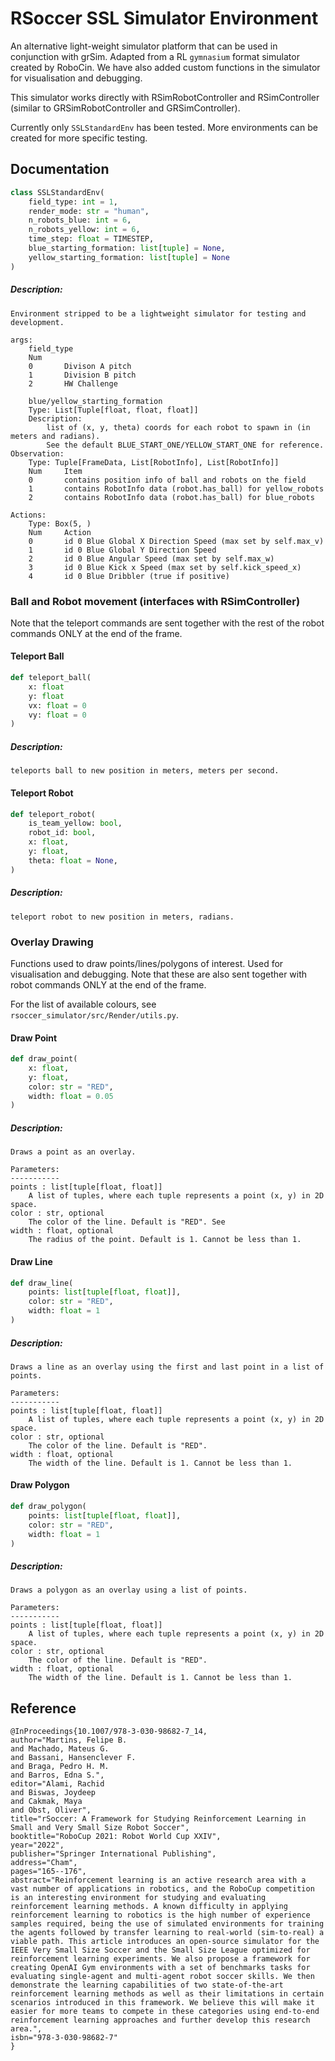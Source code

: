 # RSoccer SSL Simulator Environment

An alternative light-weight simulator platform that can be used in conjunction with grSim. Adapted from a RL `gymnasium` format simulator created by RoboCin. We have also added custom functions in the simulator for visualisation and debugging.

This simulator works directly with RSimRobotController and RSimController (similar to GRSimRobotController and GRSimController).

Currently only `SSLStandardEnv` has been tested. More environments can be created for more specific testing.

## Documentation

```python
class SSLStandardEnv(
    field_type: int = 1,
    render_mode: str = "human",
    n_robots_blue: int = 6,
    n_robots_yellow: int = 6,
    time_step: float = TIMESTEP,
    blue_starting_formation: list[tuple] = None,
    yellow_starting_formation: list[tuple] = None
)
```
##### Description:
    Environment stripped to be a lightweight simulator for testing and development.

    args:
        field_type
        Num
        0       Divison A pitch
        1       Division B pitch
        2       HW Challenge

        blue/yellow_starting_formation
        Type: List[Tuple[float, float, float]]
        Description:
            list of (x, y, theta) coords for each robot to spawn in (in meters and radians).
            See the default BLUE_START_ONE/YELLOW_START_ONE for reference.
    Observation:
        Type: Tuple[FrameData, List[RobotInfo], List[RobotInfo]]
        Num     Item
        0       contains position info of ball and robots on the field
        1       contains RobotInfo data (robot.has_ball) for yellow_robots
        2       contains RobotInfo data (robot.has_ball) for blue_robots

    Actions:
        Type: Box(5, )
        Num     Action
        0       id 0 Blue Global X Direction Speed (max set by self.max_v)
        1       id 0 Blue Global Y Direction Speed
        2       id 0 Blue Angular Speed (max set by self.max_w)
        3       id 0 Blue Kick x Speed (max set by self.kick_speed_x)
        4       id 0 Blue Dribbler (true if positive)

### Ball and Robot movement (interfaces with RSimController)

Note that the teleport commands are sent together with the rest of the robot commands ONLY at the end of the frame.

#### Teleport Ball

```python
def teleport_ball(
    x: float
    y: float
    vx: float = 0
    vy: float = 0
)
```
##### Description:
    teleports ball to new position in meters, meters per second.

#### Teleport Robot

```python
def teleport_robot(
    is_team_yellow: bool,
    robot_id: bool,
    x: float,
    y: float,
    theta: float = None,
)
```
##### Description:
    teleport robot to new position in meters, radians.

### Overlay Drawing

Functions used to draw points/lines/polygons of interest. Used for visualisation and debugging. Note that these are also sent together with robot commands ONLY at the end of the frame.

For the list of available colours, see `rsoccer_simulator/src/Render/utils.py`.

#### Draw Point

```python
def draw_point(
    x: float, 
    y: float, 
    color: str = "RED", 
    width: float = 0.05
)
```
##### Description:
    Draws a point as an overlay.

    Parameters:
    -----------
    points : list[tuple[float, float]]
        A list of tuples, where each tuple represents a point (x, y) in 2D space.
    color : str, optional
        The color of the line. Default is "RED". See 
    width : float, optional
        The radius of the point. Default is 1. Cannot be less than 1.

#### Draw Line

```python
def draw_line(
    points: list[tuple[float, float]],
    color: str = "RED", 
    width: float = 1
)
```
##### Description:
    Draws a line as an overlay using the first and last point in a list of points.

    Parameters:
    -----------
    points : list[tuple[float, float]]
        A list of tuples, where each tuple represents a point (x, y) in 2D space.
    color : str, optional
        The color of the line. Default is "RED".
    width : float, optional
        The width of the line. Default is 1. Cannot be less than 1.

#### Draw Polygon

```python
def draw_polygon(
    points: list[tuple[float, float]], 
    color: str = "RED", 
    width: float = 1
)
```
##### Description:
    Draws a polygon as an overlay using a list of points.

    Parameters:
    -----------
    points : list[tuple[float, float]]
        A list of tuples, where each tuple represents a point (x, y) in 2D space.
    color : str, optional
        The color of the line. Default is "RED".
    width : float, optional
        The width of the line. Default is 1. Cannot be less than 1.

## Reference

```
@InProceedings{10.1007/978-3-030-98682-7_14,
author="Martins, Felipe B.
and Machado, Mateus G.
and Bassani, Hansenclever F.
and Braga, Pedro H. M.
and Barros, Edna S.",
editor="Alami, Rachid
and Biswas, Joydeep
and Cakmak, Maya
and Obst, Oliver",
title="rSoccer: A Framework for Studying Reinforcement Learning in Small and Very Small Size Robot Soccer",
booktitle="RoboCup 2021: Robot World Cup XXIV",
year="2022",
publisher="Springer International Publishing",
address="Cham",
pages="165--176",
abstract="Reinforcement learning is an active research area with a vast number of applications in robotics, and the RoboCup competition is an interesting environment for studying and evaluating reinforcement learning methods. A known difficulty in applying reinforcement learning to robotics is the high number of experience samples required, being the use of simulated environments for training the agents followed by transfer learning to real-world (sim-to-real) a viable path. This article introduces an open-source simulator for the IEEE Very Small Size Soccer and the Small Size League optimized for reinforcement learning experiments. We also propose a framework for creating OpenAI Gym environments with a set of benchmarks tasks for evaluating single-agent and multi-agent robot soccer skills. We then demonstrate the learning capabilities of two state-of-the-art reinforcement learning methods as well as their limitations in certain scenarios introduced in this framework. We believe this will make it easier for more teams to compete in these categories using end-to-end reinforcement learning approaches and further develop this research area.",
isbn="978-3-030-98682-7"
}
```